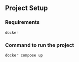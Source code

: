 ## Project Setup

### Requirements

```
docker
```

### Command to run the project

```sh
docker compose up
```

